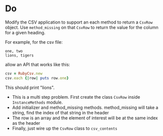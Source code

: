 # Do
Modify the CSV application to support an each method to return a `CsvRow` object. 
Use `method_missing` on that `CsvRow` to return the value for the column for a given heading. 

For example, for the csv file:

```
one, two
lions, tigers
```

allow an API that works like this:

```ruby
csv = RubyCsv.new
csv.each {|row| puts row.one}
```

This should print "lions".

 - This is a multi step problem. First create the class `CsvRow` inside `InstanceMethods` module.
 - Add initializer and method_missing methods. method_missing will take a string, find the index of that string in the header
 - The row is an array and the element of interest will be at the same index as the header
 - Finally, just wire up the `CsvRow` class to `csv_contents`
